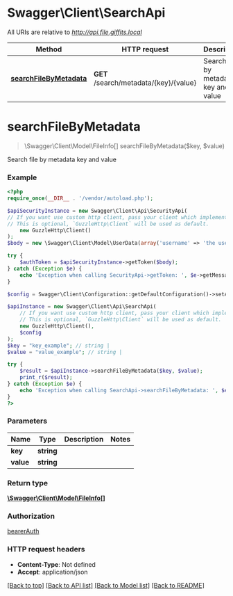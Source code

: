 # Swagger\Client\SearchApi

All URIs are relative to *http://api.file.giffits.local*

Method | HTTP request | Description
------------- | ------------- | -------------
[**searchFileByMetadata**](SearchApi.md#searchFileByMetadata) | **GET** /search/metadata/{key}/{value} | Search file by metadata key and value

# **searchFileByMetadata**
> \Swagger\Client\Model\FileInfo[] searchFileByMetadata($key, $value)

Search file by metadata key and value

### Example
```php
<?php
require_once(__DIR__ . '/vendor/autoload.php');

$apiSecurityInstance = new Swagger\Client\Api\SecurityApi(
// If you want use custom http client, pass your client which implements `GuzzleHttp\ClientInterface`.
// This is optional, `GuzzleHttp\Client` will be used as default.
    new GuzzleHttp\Client()
);
$body = new \Swagger\Client\Model\UserData(array('username' => 'the user', 'password' => 'the user password')); // \Swagger\Client\Model\UserData | User data for login

try {
    $authToken = $apiSecurityInstance->getToken($body);
} catch (Exception $e) {
    echo 'Exception when calling SecurityApi->getToken: ', $e->getMessage(), PHP_EOL;
}

$config = Swagger\Client\Configuration::getDefaultConfiguration()->setAccessToken($authToken->getToken());

$apiInstance = new Swagger\Client\Api\SearchApi(
    // If you want use custom http client, pass your client which implements `GuzzleHttp\ClientInterface`.
    // This is optional, `GuzzleHttp\Client` will be used as default.
    new GuzzleHttp\Client(),
    $config
);
$key = "key_example"; // string | 
$value = "value_example"; // string | 

try {
    $result = $apiInstance->searchFileByMetadata($key, $value);
    print_r($result);
} catch (Exception $e) {
    echo 'Exception when calling SearchApi->searchFileByMetadata: ', $e->getMessage(), PHP_EOL;
}
?>
```

### Parameters

Name | Type | Description  | Notes
------------- | ------------- | ------------- | -------------
 **key** | **string**|  |
 **value** | **string**|  |

### Return type

[**\Swagger\Client\Model\FileInfo[]**](../Model/FileInfo.md)

### Authorization

[bearerAuth](../../README.md#bearerAuth)

### HTTP request headers

 - **Content-Type**: Not defined
 - **Accept**: application/json

[[Back to top]](#) [[Back to API list]](../../README.md#documentation-for-api-endpoints) [[Back to Model list]](../../README.md#documentation-for-models) [[Back to README]](../../README.md)

